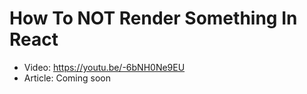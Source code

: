 # How To NOT Render Something In React

- Video: https://youtu.be/-6bNH0Ne9EU
- Article: Coming soon
